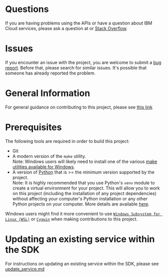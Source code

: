 # Questions
If you are having problems using the APIs or have a question about IBM Cloud services,
please ask a question at
or [Stack Overflow](http://stackoverflow.com/questions/ask?tags=ibm-cloud).

# Issues
If you encounter an issue with the project, you are welcome to submit a
[bug report](https://github.com/IBM/platform-services-python-sdk/issues).
Before that, please search for similar issues. It's possible that someone has already reported the problem.

# General Information
For general guidance on contributing to this project, please see
[this link](https://github.com/IBM/ibm-cloud-sdk-common/blob/main/CONTRIBUTING_python.md)

# Prerequisites
The following tools are required in order to build this project:
* Git
* A modern version of the `make` utility.  
    Note: Windows users will likely need to install one of the various 
    [make utilities available for Windows](https://www.google.com/search?q=make+utility+for+windows).
* A version of [Python](https://www.python.org/downloads/) that is >= the minimum version supported by the project.  
    Note: It is highly recommended that you use Python's `venv` module to create a virtual environment for
    your project.  This will allow you to work on this project (including the installation of any project dependencies)
    without affecting your computer's Python installation or any other Python projects on your computer.
    More details are available [here](update_service.md#initial-project-setup).

Windows users might find it more convenient to use
[`Windows Subsystem for Linux (WSL)`](https://learn.microsoft.com/en-us/windows/wsl/about)
or [`Cygwin`](https://www.cygwin.com/) when making contributions to this project.

# Updating an existing service within the SDK
For instructions on updating an existing service within the SDK, please see [update_service.md](update_service.md)
